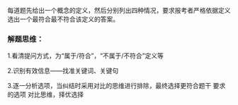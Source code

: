 每道题先给出一个概念的定义，然后分别列出四种情况，要求报考者严格依据定义选出一个最符合最不符合该定义的答案。

### 解题思维：   

1.看清提问方式，为“属于/符合”，“不属于/不符合”定义等   

2.识别有效信息——找准关键词、关键句   

3.逐一分析选项，当纠结时采用对比的思维进行排除，最终选择更符合题干 要求的选项  对比思维，择优选择 